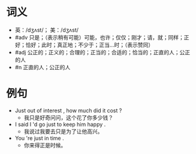 # 词义
- 英：/dʒʌst/； 美：/dʒʌst/
- #adv 只是；（表示稍有可能）可能，也许；仅仅；刚才；请，就；同样；正好；恰好；此时；真正地；不少于；正当…时；（表示赞同）
- #adj 公正的；正义的；合理的；正当的；合适的；恰当的；正直的人；公正的人
- #n 正直的人；公正的人
# 例句
- Just out of interest , how much did it cost ?
	- 我只是好奇问问，这个花了你多少钱？
- I said I 'd go just to keep him happy .
	- 我说过我要去只是为了让他高兴。
- You 're just in time .
	- 你来得正是时候。
